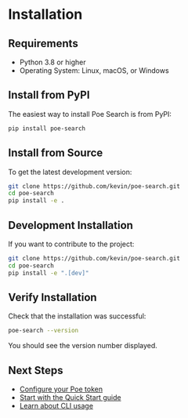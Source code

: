 # Installation

## Requirements

- Python 3.8 or higher
- Operating System: Linux, macOS, or Windows

## Install from PyPI

The easiest way to install Poe Search is from PyPI:

```bash
pip install poe-search
```

## Install from Source

To get the latest development version:

```bash
git clone https://github.com/kevin/poe-search.git
cd poe-search
pip install -e .
```

## Development Installation

If you want to contribute to the project:

```bash
git clone https://github.com/kevin/poe-search.git
cd poe-search
pip install -e ".[dev]"
```

## Verify Installation

Check that the installation was successful:

```bash
poe-search --version
```

You should see the version number displayed.

## Next Steps

- [Configure your Poe token](configuration.md)
- [Start with the Quick Start guide](quickstart.md)
- [Learn about CLI usage](cli.md)
